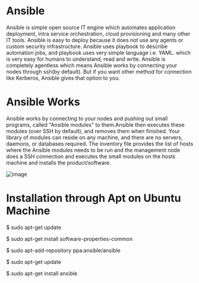 # Ansible
Ansible is simple open source IT engine which automates application deployment, intra service orchestration, cloud provisioning and many other IT tools.
Ansible is easy to deploy because it does not use any agents or custom security infrastructure.
Ansible uses playbook to describe automation jobs, and playbook uses very simple language i.e. YAML. which is very easy for humans to understand, read and write. Ansible is completely agentless which means Ansible works by connecting your nodes through ssh(by default). But if you want other method for connection like Kerberos, Ansible gives that option to you.

# Ansible Works
Ansible works by connecting to your nodes and pushing out small programs, called "Ansible modules" to them.Ansible then executes these modules (over SSH by default), and removes them when finished. Your library of modules can reside on any machine, and there are no servers, daemons, or databases required. The inventory file provides the list of hosts where the Ansible modules needs to be run and the management node does a SSH connection and executes the small modules on the hosts machine and installs the product/software.

![image](https://github.com/user-attachments/assets/b2e633d0-4492-4a6b-8192-3cf3fda5381e)

# Installation through Apt on Ubuntu Machine
$ sudo apt-get update 

$ sudo apt-get install software-properties-common 

$ sudo apt-add-repository ppa:ansible/ansible 

$ sudo apt-get update 

$ sudo apt-get install ansible


